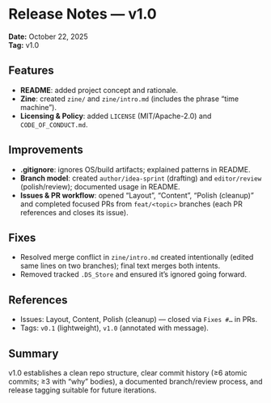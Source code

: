 # Release Notes — v1.0
**Date:** October 22, 2025  
**Tag:** v1.0

##  Features
- **README**: added project concept and rationale.
- **Zine**: created `zine/` and `zine/intro.md` (includes the phrase “time machine”).
- **Licensing & Policy**: added `LICENSE` (MIT/Apache-2.0) and `CODE_OF_CONDUCT.md`.

##  Improvements
- **.gitignore**: ignores OS/build artifacts; explained patterns in README.
- **Branch model**: created `author/idea-sprint` (drafting) and `editor/review` (polish/review); documented usage in README.
- **Issues & PR workflow**: opened “Layout”, “Content”, “Polish (cleanup)” and completed focused PRs from `feat/<topic>` branches (each PR references and closes its issue).

##  Fixes
- Resolved merge conflict in `zine/intro.md` created intentionally (edited same lines on two branches); final text merges both intents.
- Removed tracked `.DS_Store` and ensured it’s ignored going forward.

##  References
- Issues: Layout, Content, Polish (cleanup) — closed via `Fixes #…` in PRs.
- Tags: `v0.1` (lightweight), `v1.0` (annotated with message).

##  Summary
v1.0 establishes a clean repo structure, clear commit history (≥6 atomic commits; ≥3 with “why” bodies), a documented branch/review process, and release tagging suitable for future iterations.
